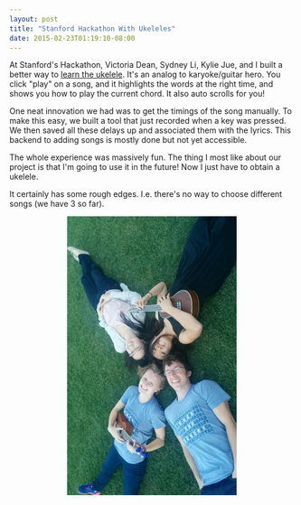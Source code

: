 ```yaml
---
layout: post
title: "Stanford Hackathon With Ukeleles"
date: 2015-02-23T01:19:10-08:00
---
```

At Stanford's Hackathon, Victoria Dean, Sydney Li, Kylie Jue, and I built a better way to [learn the ukelele](http://ukendoit.chaselambda.com/). It's an analog to karyoke/guitar hero. You click "play" on a song, and it highlights the words at the right time, and shows you how to play the current chord. It also auto scrolls for you!

One neat innovation we had was to get the timings of the song manually. To make this easy, we built a tool that just recorded when a key was pressed. We then saved all these delays up and associated them with the lyrics. This backend to adding songs is mostly done but not yet accessible.

The whole experience was massively fun. The thing I most like about our project is that I'm going to use it in the future! Now I just have to obtain a ukelele.

It certainly has some rough edges. I.e. there's no way to choose different songs (we have 3 so far).

<center><img src="/assets/mage.jpg" width="300" title="Ukendoit team after the hackathon"/></center>
